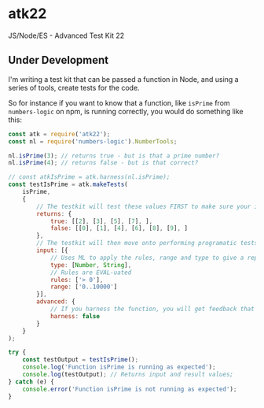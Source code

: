 # atk22
JS/Node/ES - Advanced Test Kit 22

## Under Development

I'm writing a test kit that can be passed a function in Node, and using a series of tools, create tests for the code.

So for instance if you want to know that a function, like `isPrime` from `numbers-logic` on npm, is running correctly, you would do something like this:

```js
const atk = require('atk22');
const nl = require('numbers-logic').NumberTools;

nl.isPrime(3); // returns true - but is that a prime number?
nl.isPrime(4); // returns false - but is that correct?

// const atkIsPrime = atk.harness(nl.isPrime);
const testIsPrime = atk.makeTests(
    isPrime,
    {
        // The testkit will test these values FIRST to make sure your input is returning your expected output.
        returns: {
            true: [[2], [3], [5], [7], ],
            false: [[0], [1], [4], [6], [8], [9], ]
        },
        // The testkit will then move onto performing programatic tests using the rules you have dictated for the input
        input: [{
            // Uses ML to apply the rules, range and type to give a representative sample of possible inputs.
            type: [Number, String],
            // Rules are EVAL-uated
            rules: ['> 0'],
            range: ['0..10000']
        }],
        advanced: {
            // If you harness the function, you will get feedback that coresponds to every variable update inside the function, allowing an in-depth examination of the function if something is going wrong, like perhaps one of the functions inside your function is failing, and not your function directly.
            harness: false
        }
    }
);

try {
    const testOutput = testIsPrime();
    console.log('Function isPrime is running as expected');
    console.log(testOutput); // Returns input and result values;
} catch (e) {
    console.error('Function isPrime is not running as expected');
}


```